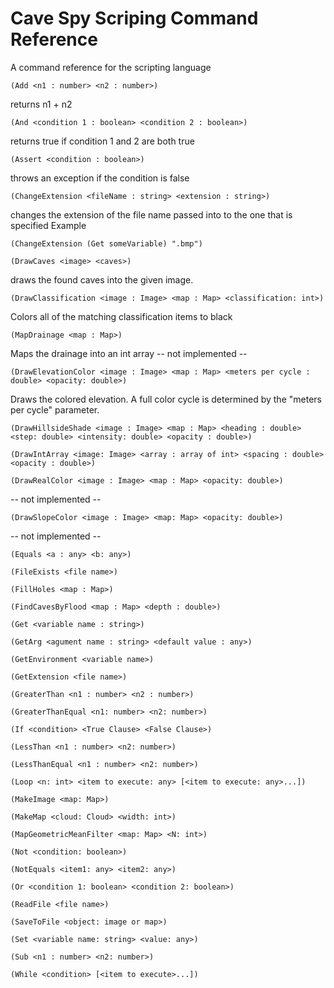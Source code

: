 Cave Spy Scriping Command Reference
====================================

A command reference for the scripting language

`(Add <n1 : number> <n2 : number>)`

returns n1 + n2


`(And <condition 1 : boolean> <condition 2 : boolean>)`

returns true if condition 1 and 2 are both true


`(Assert <condition : boolean>)`

throws an exception if the condition is false


`(ChangeExtension <fileName : string> <extension : string>)`

changes the extension of the file name passed into to the one that is specified
Example

```
(ChangeExtension (Get someVariable) ".bmp")
```


`(DrawCaves <image> <caves>)`

draws the found caves into the given image.


`(DrawClassification <image : Image> <map : Map> <classification: int>)`

Colors all of the matching classification items to black


`(MapDrainage <map : Map>)`

Maps the drainage into an int array
-- not implemented --


`(DrawElevationColor <image : Image> <map : Map> <meters per cycle : double> <opacity: double>)`

Draws the colored elevation.  A full color cycle is determined by the "meters per cycle" parameter.


`(DrawHillsideShade <image : Image> <map : Map> <heading : double> <step: double> <intensity: double> <opacity : double>)`


`(DrawIntArray <image: Image> <array : array of int> <spacing : double> <opacity : double>)`


`(DrawRealColor <image : Image> <map : Map> <opacity: double>)`

-- not implemented --


`(DrawSlopeColor <image : Image> <map: Map> <opacity: double>)`

-- not implemented --


`(Equals <a : any> <b: any>)`


`(FileExists <file name>)`


`(FillHoles <map : Map>)`


`(FindCavesByFlood <map : Map> <depth : double>)`


`(Get <variable name : string>)`


`(GetArg <agument name : string> <default value : any>)`


`(GetEnvironment <variable name>)`


`(GetExtension <file name>)`


`(GreaterThan <n1 : number> <n2 : number>)`


`(GreaterThanEqual <n1: number> <n2: number>)`


`(If <condition> <True Clause> <False Clause>)`


`(LessThan <n1 : number> <n2: number>)`


`(LessThanEqual <n1 : number> <n2: number>)`


`(Loop <n: int> <item to execute: any> [<item to execute: any>...])`


`(MakeImage <map: Map>)`


`(MakeMap <cloud: Cloud> <width: int>)`


`(MapGeometricMeanFilter <map: Map> <N: int>)`


`(Not <condition: boolean>)`


`(NotEquals <item1: any> <item2: any>)`


`(Or <condition 1: boolean> <condition 2: boolean>)`


`(ReadFile <file name>)`


`(SaveToFile <object: image or map>)`


`(Set <variable name: string> <value: any>)`


`(Sub <n1 : number> <n2: number>)`


`(While <condition> [<item to execute>...])`


